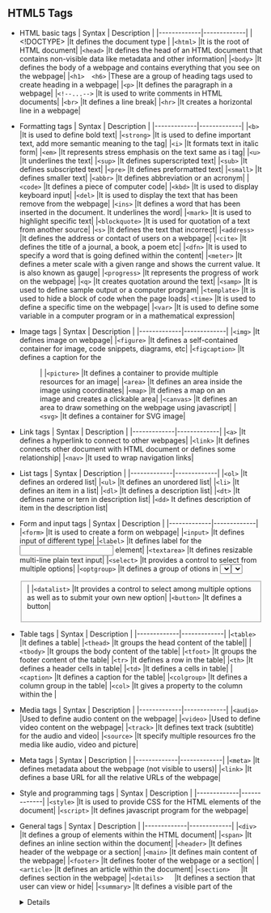 ## HTML5 Tags
* HTML basic tags
  | Syntax      | Description |
  |-------------|-------------|
  | <!DOCTYPE>	|It defines the document type |
  |`<html>`	      |It is the root of HTML document|
  |`<head>`	      |It defines the head of an HTML document that contains non-visible data like metadata and other information|
  |`<body>`	      |It defines the body of a webpage and contains everything that you see on the webpage|
  |`<h1>  <h6>`	|These are a group of heading tags used to create heading in a webpage|
  |`<p>`	        |It defines the paragraph in a webpage|
  |`<!--...-->`	  |It is used to write comments in HTML documents|
  |`<br>`	        |It defines a line break|
  |`<hr>`	        |It creates a horizontal line in a webpage|

* Formatting tags
  | Syntax      | Description |
  |-------------|-------------|
  |`<b>`	|It is used to define bold text|
  |`<strong>`	|It is used to define important text, add more semantic meaning to the tag|
  |`<i>`	|It formats text in italic form|
  |`<em>`	|It represents stress emphasis on the text same as i tag|
  |`<u>`	|It underlines the text|
  |`<sup>`	|It defines superscripted text|
  |`<sub>`	|It defines subscripted text|
  |`<pre>`	|It defines preformatted text|
  |`<small>`	|It defines smaller text|
  |`<abbr>`	|It defines abbreviation or an acronym|
  |`<code>`	|It defines a piece of computer code|
  |`<kbd>`	|It is used to display keyboard input|
  |`<del>`	|It is used to display the text that has been remove from the webpage|
  |`<ins>`	|It defines a word that has been inserted in the document. It underlines the word|
  |`<mark>`	|It is used to highlight specific text|
  |`<blockquote>`	|It is used for quotation of a text from another source|
  |`<s>`	|It defines the text that incorrect|
  |`<address>`	|It defines the address or contact of users on a webpage|
  |`<cite>`	|It defines the title of a journal, a book, a poem etc|
  |`<dfn>`	|It is used to specify a word that is going defined within the content|
  |`<meter>`	|It defines a meter scale with a given range and shows the current value. It is also known as gauge|
  |`<progress>`	|It represents the progress of work on the webpage|
  |`<q>`	|It creates quotation around the text|
  |`<samp>`	|It is used to define sample output or a computer program|
  |`<template>`	|It is used to hide a block of code when the page loads|
  `<time>`	|It is used to define a specific time on the webpage|
  |`<var>`	|It is used to define some variable in a computer program or in a mathematical expression|

* Image tags
  | Syntax      | Description |
  |-------------|-------------|
  |`<img>`	|It defines image on webpage|
  |`<figure>`	|It defines a self-contained container for image, code snippets, diagrams, etc|
  |`<figcaption>`	|It defines a caption for the <figure>|
  |`<picture>`	|It defines a container to provide multiple resources for an image|
  |`<area>`	|It defines an area inside the image using coordinates|
  |`<map>`	|It defines a map on an image and creates a clickable area|
  |`<canvas>`	|It defines an area to draw something on the webpage using javascript|
  |`<svg>`	|It defines a container for SVG image|

* Link tags
  | Syntax      | Description |
  |-------------|-------------|
  |`<a>`	|It defines a hyperlink to connect to other webpages|
  |`<link>`	|It defines connects other document with HTML document or defines some relationship|
  |`<nav>`	|It used to wrap navigation links|

* List tags
  | Syntax      | Description |
  |-------------|-------------|
  |`<ol>`	|It defines an ordered list|
  |`<ul>`	|It defines an unordered list|
  |`<li>`	|It defines an item in a list|
  |`<dl>`	|It defines a description list|
  |`<dt>`	|It defines name or tern in description list|
  |`<dd>`	It defines description of item in the description list|

* Form and input tags
  | Syntax      | Description |
  |-------------|-------------|
  |`<form>`	|It is used to create a form on webpage|
  |`<input>`	|It defines input of different type|
  |`<label>`	|It defines label for the <input> element|
  |`<textarea>`	|It defines resizable multi-line plain text input|
  |`<select>`	|It provides a control to select from multiple options|
  |`<optgroup>`	|It defines a group of otions in <select> element|
  |`<option>`	|It defines an item to select within <select> element|
  |`<fieldset>`	|It defines group of multiple labels and inputs|
  |`<legend>`	|It defines a caption for a <fieldset>|
  |`<datalist>`	|It provides a control to select among multiple options as well as to submit your own new option|
  |`<button>`	|It defines a button|

* Table tags
  | Syntax      | Description |
  |-------------|-------------|
  |`<table>`	|It defines a table|
  |`<thead>`	|It groups the head content of the table||
  |`<tbody>`	|It groups the body content of the table|
  |`<tfoot>`	|It groups the footer content of the table|
  |`<tr>`	|It defines a row in the table|
  |`<th>`	|It defines a header cells in table|
  |`<td>`	|It defines a cells in table|
  |`<caption>`	|It defines a caption for the table|
  |`<colgroup>`	|It defines a column group in the table|
  |`<col>`	|It gives a property to the column within the <colgroup>|

* Media tags
  | Syntax      | Description |
  |-------------|-------------|
  |`<audio>`	|Used to define audio content on the webpage|
  |`<video>`	|Used to define video content on the webpage|
  |`<track>`	|It defines text track (subtitle) for the audio and video|
  |`<source>`	|It specify multiple resources fro the media like audio, video and picture|

* Meta tags
  | Syntax      | Description |
  |-------------|-------------|
  |`<meta>`	|It defines metadata about the webpage (not visible to users)|
  |`<link>`	|It defines a base URL for all the relative URLs of the webpage|

* Style and programming tags
  | Syntax      | Description |
  |-------------|-------------|
  |`<style>`	|It is used to provide CSS for the HTML elements of the document|
  |`<script>`	|It defines javascript program for the webpage|

* General tags
  | Syntax      | Description |
  |-------------|-------------|
  |`<div>`	|It defines a group of elements within the HTML document|
  |`<span>`	|It defines an inline section within the document|
  |`<header>`	|It defines header of the webpage or a section|
  |`<main>`	|It defines main content of the webpage|
  |`<footer>`	|It defines footer of the webpage or a section|
  |`<article>`	|It defines an article within the document|
  |`<section>	`|It defines section in the webpage|
  |`<details>	`|It defines a section that user can view or hide|
  |`<summary>`	|It defines a visible part of the <details> element|
